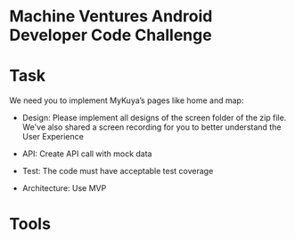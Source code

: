 # Machine Ventures Android Developer Code Challenge

# Task
We need you to implement MyKuya’s pages like home and map:
  - Design: Please implement all designs of the screen folder of the zip file. We've also shared a screen recording for you to better understand the User Experience

  - API: Create API call with mock data
  - Test: The code must have acceptable test coverage
  - Architecture: Use MVP

# Tools